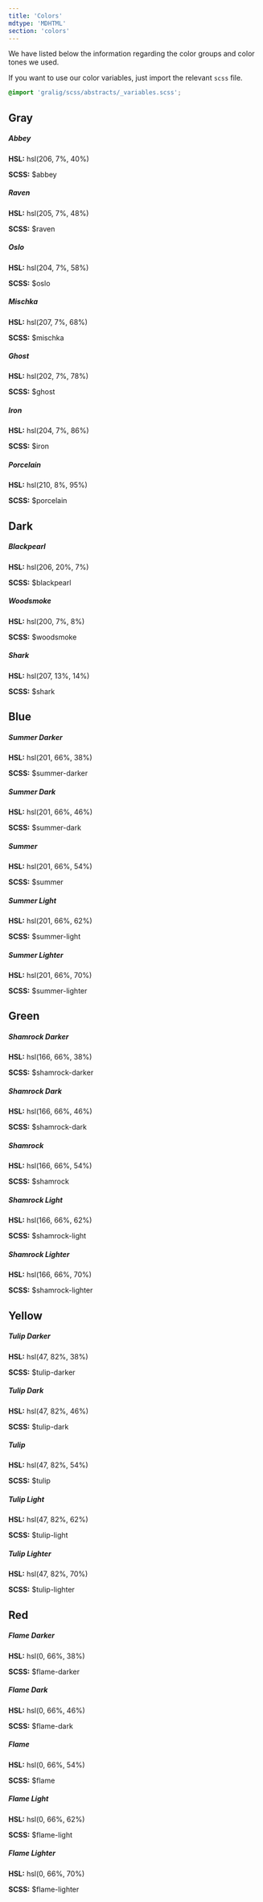 ```yaml
---
title: 'Colors'
mdtype: 'MDHTML'
section: 'colors'
---
```


We have listed below the information regarding the color groups and color tones we used.

If you want to use our color variables, just import the relevant `scss` file.

```scss
@import 'gralig/scss/abstracts/_variables.scss';
```

## Gray

<div class="gra-card gra-card-horizontal gra-card-media-left">
  <div class="gra-card-media-wrapper">
    <div class="color-box gra-abbey-bg"></div>
  </div>
  <div class="gra-card-content">
    <h5 class="gra-card-title">Abbey</h5>
    <div class="gra-card-body">
      <p><strong>HSL:</strong> hsl(206, 7%, 40%)</p>
      <p><strong>SCSS:</strong> $abbey</p>
    </div>
  </div>
</div>
<div class="gra-card gra-card-horizontal gra-card-media-left">
  <div class="gra-card-media-wrapper">
    <div class="color-box gra-raven-bg"></div>
  </div>
  <div class="gra-card-content">
    <h5 class="gra-card-title">Raven</h5>
    <div class="gra-card-body">
      <p><strong>HSL:</strong> hsl(205, 7%, 48%)</p>
      <p><strong>SCSS:</strong> $raven</p>
    </div>
  </div>
</div>
<div class="gra-card gra-card-horizontal gra-card-media-left">
  <div class="gra-card-media-wrapper">
    <div class="color-box gra-oslo-bg"></div>
  </div>
  <div class="gra-card-content">
    <h5 class="gra-card-title">Oslo</h5>
    <div class="gra-card-body">
      <p><strong>HSL:</strong> hsl(204, 7%, 58%)</p>
      <p><strong>SCSS:</strong> $oslo</p>
    </div>
  </div>
</div>
<div class="gra-card gra-card-horizontal gra-card-media-left">
  <div class="gra-card-media-wrapper">
    <div class="color-box gra-mischka-bg"></div>
  </div>
  <div class="gra-card-content">
    <h5 class="gra-card-title">Mischka</h5>
    <div class="gra-card-body">
      <p><strong>HSL:</strong> hsl(207, 7%, 68%)</p>
      <p><strong>SCSS:</strong> $mischka</p>
    </div>
  </div>
</div>

<div class="gra-card gra-card-horizontal gra-card-media-left">
  <div class="gra-card-media-wrapper">
    <div class="color-box gra-ghost-bg"></div>
  </div>
  <div class="gra-card-content">
    <h5 class="gra-card-title">Ghost</h5>
    <div class="gra-card-body">
      <p><strong>HSL:</strong> hsl(202, 7%, 78%)</p>
      <p><strong>SCSS:</strong> $ghost</p>
    </div>
  </div>
</div>

<div class="gra-card gra-card-horizontal gra-card-media-left">
  <div class="gra-card-media-wrapper">
    <div class="color-box gra-iron-bg"></div>
  </div>
  <div class="gra-card-content">
    <h5 class="gra-card-title">Iron</h5>
    <div class="gra-card-body">
      <p><strong>HSL:</strong> hsl(204, 7%, 86%)</p>
      <p><strong>SCSS:</strong> $iron</p>
    </div>
  </div>
</div>
<div class="gra-card gra-card-horizontal gra-card-media-left">
  <div class="gra-card-media-wrapper">
    <div class="color-box gra-porcelain-bg"></div>
  </div>
  <div class="gra-card-content">
    <h5 class="gra-card-title">Porcelain</h5>
    <div class="gra-card-body">
      <p><strong>HSL:</strong> hsl(210, 8%, 95%)</p>
      <p><strong>SCSS:</strong> $porcelain</p>
    </div>
  </div>
</div>

## Dark

<div class="gra-card gra-card-horizontal gra-card-media-left">
  <div class="gra-card-media-wrapper">
    <div class="color-box gra-blackpearl-bg"></div>
  </div>
  <div class="gra-card-content">
    <h5 class="gra-card-title">Blackpearl</h5>
    <div class="gra-card-body">
      <p><strong>HSL:</strong> 	hsl(206, 20%, 7%)</p>
      <p><strong>SCSS:</strong> $blackpearl</p>
    </div>
  </div>
</div>

<div class="gra-card gra-card-horizontal gra-card-media-left">
  <div class="gra-card-media-wrapper">
    <div class="color-box gra-woodsmoke-bg"></div>
  </div>
  <div class="gra-card-content">
    <h5 class="gra-card-title">Woodsmoke</h5>
    <div class="gra-card-body">
      <p><strong>HSL:</strong> hsl(200, 7%, 8%)</p>
      <p><strong>SCSS:</strong> $woodsmoke</p>
    </div>
  </div>
</div>

<div class="gra-card gra-card-horizontal gra-card-media-left">
  <div class="gra-card-media-wrapper">
    <div class="color-box gra-shark-bg"></div>
  </div>
  <div class="gra-card-content">
    <h5 class="gra-card-title">Shark</h5>
    <div class="gra-card-body">
      <p><strong>HSL:</strong> hsl(207, 13%, 14%)</p>
      <p><strong>SCSS:</strong> $shark</p>
    </div>
  </div>
</div>

## Blue

<div class="gra-card gra-card-horizontal gra-card-media-left">
  <div class="gra-card-media-wrapper">
    <div class="color-box gra-summer-darker-bg"></div>
  </div>
  <div class="gra-card-content">
    <h5 class="gra-card-title">Summer Darker</h5>
    <div class="gra-card-body">
      <p><strong>HSL:</strong> hsl(201, 66%, 38%)</p>
      <p><strong>SCSS:</strong> $summer-darker</p>
    </div>
  </div>
</div>
<div class="gra-card gra-card-horizontal gra-card-media-left">
  <div class="gra-card-media-wrapper">
    <div class="color-box gra-summer-dark-bg"></div>
  </div>
  <div class="gra-card-content">
    <h5 class="gra-card-title">Summer Dark</h5>
    <div class="gra-card-body">
      <p><strong>HSL:</strong> hsl(201, 66%, 46%)</p>
      <p><strong>SCSS:</strong> $summer-dark</p>
    </div>
  </div>
</div>
<div class="gra-card gra-card-horizontal gra-card-media-left">
  <div class="gra-card-media-wrapper">
    <div class="color-box gra-summer-bg"></div>
  </div>
  <div class="gra-card-content">
    <h5 class="gra-card-title">Summer</h5>
    <div class="gra-card-body">
      <p><strong>HSL:</strong> hsl(201, 66%, 54%)</p>
      <p><strong>SCSS:</strong> $summer</p>
    </div>
  </div>
</div>
<div class="gra-card gra-card-horizontal gra-card-media-left">
  <div class="gra-card-media-wrapper">
    <div class="color-box gra-summer-light-bg"></div>
  </div>
  <div class="gra-card-content">
    <h5 class="gra-card-title">Summer Light</h5>
    <div class="gra-card-body">
      <p><strong>HSL:</strong> hsl(201, 66%, 62%)</p>
      <p><strong>SCSS:</strong> $summer-light</p>
    </div>
  </div>
</div>
<div class="gra-card gra-card-horizontal gra-card-media-left">
  <div class="gra-card-media-wrapper">
    <div class="color-box gra-summer-lighter-bg"></div>
  </div>
  <div class="gra-card-content">
    <h5 class="gra-card-title">Summer Lighter</h5>
    <div class="gra-card-body">
      <p><strong>HSL:</strong> hsl(201, 66%, 70%)</p>
      <p><strong>SCSS:</strong> $summer-lighter</p>
    </div>
  </div>
</div>

## Green

<div class="gra-card gra-card-horizontal gra-card-media-left">
  <div class="gra-card-media-wrapper">
    <div class="color-box gra-shamrock-darker-bg"></div>
  </div>
  <div class="gra-card-content">
    <h5 class="gra-card-title">Shamrock Darker</h5>
    <div class="gra-card-body">
      <p><strong>HSL:</strong> hsl(166, 66%, 38%)</p>
      <p><strong>SCSS:</strong> $shamrock-darker</p>
    </div>
  </div>
</div>
<div class="gra-card gra-card-horizontal gra-card-media-left">
  <div class="gra-card-media-wrapper">
    <div class="color-box gra-shamrock-dark-bg"></div>
  </div>
  <div class="gra-card-content">
    <h5 class="gra-card-title">Shamrock Dark</h5>
    <div class="gra-card-body">
      <p><strong>HSL:</strong> hsl(166, 66%, 46%)</p>
      <p><strong>SCSS:</strong> $shamrock-dark</p>
    </div>
  </div>
</div>
<div class="gra-card gra-card-horizontal gra-card-media-left">
  <div class="gra-card-media-wrapper">
    <div class="color-box gra-shamrock-bg"></div>
  </div>
  <div class="gra-card-content">
    <h5 class="gra-card-title">Shamrock</h5>
    <div class="gra-card-body">
      <p><strong>HSL:</strong> hsl(166, 66%, 54%)</p>
      <p><strong>SCSS:</strong> $shamrock</p>
    </div>
  </div>
</div>
<div class="gra-card gra-card-horizontal gra-card-media-left">
  <div class="gra-card-media-wrapper">
    <div class="color-box gra-shamrock-light-bg"></div>
  </div>
  <div class="gra-card-content">
    <h5 class="gra-card-title">Shamrock Light</h5>
    <div class="gra-card-body">
      <p><strong>HSL:</strong> hsl(166, 66%, 62%)</p>
      <p><strong>SCSS:</strong> $shamrock-light</p>
    </div>
  </div>
</div>
<div class="gra-card gra-card-horizontal gra-card-media-left">
  <div class="gra-card-media-wrapper">
    <div class="color-box gra-shamrock-lighter-bg"></div>
  </div>
  <div class="gra-card-content">
    <h5 class="gra-card-title">Shamrock Lighter</h5>
    <div class="gra-card-body">
      <p><strong>HSL:</strong> hsl(166, 66%, 70%)</p>
      <p><strong>SCSS:</strong> $shamrock-lighter</p>
    </div>
  </div>
</div>

## Yellow

<div class="gra-card gra-card-horizontal gra-card-media-left">
  <div class="gra-card-media-wrapper">
    <div class="color-box gra-tulip-darker-bg"></div>
  </div>
  <div class="gra-card-content">
    <h5 class="gra-card-title">Tulip Darker</h5>
    <div class="gra-card-body">
      <p><strong>HSL:</strong> hsl(47, 82%, 38%)</p>
      <p><strong>SCSS:</strong> $tulip-darker</p>
    </div>
  </div>
</div>
<div class="gra-card gra-card-horizontal gra-card-media-left">
  <div class="gra-card-media-wrapper">
    <div class="color-box gra-tulip-dark-bg"></div>
  </div>
  <div class="gra-card-content">
    <h5 class="gra-card-title">Tulip Dark</h5>
    <div class="gra-card-body">
      <p><strong>HSL:</strong> hsl(47, 82%, 46%)</p>
      <p><strong>SCSS:</strong> $tulip-dark</p>
    </div>
  </div>
</div>
<div class="gra-card gra-card-horizontal gra-card-media-left">
  <div class="gra-card-media-wrapper">
    <div class="color-box gra-tulip-bg"></div>
  </div>
  <div class="gra-card-content">
    <h5 class="gra-card-title">Tulip</h5>
    <div class="gra-card-body">
      <p><strong>HSL:</strong> hsl(47, 82%, 54%)</p>
      <p><strong>SCSS:</strong> $tulip</p>
    </div>
  </div>
</div>
<div class="gra-card gra-card-horizontal gra-card-media-left">
  <div class="gra-card-media-wrapper">
    <div class="color-box gra-tulip-light-bg"></div>
  </div>
  <div class="gra-card-content">
    <h5 class="gra-card-title">Tulip Light</h5>
    <div class="gra-card-body">
      <p><strong>HSL:</strong> hsl(47, 82%, 62%)</p>
      <p><strong>SCSS:</strong> $tulip-light</p>
    </div>
  </div>
</div>
<div class="gra-card gra-card-horizontal gra-card-media-left">
  <div class="gra-card-media-wrapper">
    <div class="color-box gra-tulip-lighter-bg"></div>
  </div>
  <div class="gra-card-content">
    <h5 class="gra-card-title">Tulip Lighter</h5>
    <div class="gra-card-body">
      <p><strong>HSL:</strong> hsl(47, 82%, 70%)</p>
      <p><strong>SCSS:</strong> $tulip-lighter</p>
    </div>
  </div>
</div>

## Red

<div class="gra-card gra-card-horizontal gra-card-media-left">
  <div class="gra-card-media-wrapper">
    <div class="color-box gra-flame-darker-bg"></div>
  </div>
  <div class="gra-card-content">
    <h5 class="gra-card-title">Flame Darker</h5>
    <div class="gra-card-body">
      <p><strong>HSL:</strong> hsl(0, 66%, 38%)</p>
      <p><strong>SCSS:</strong> $flame-darker</p>
    </div>
  </div>
</div>
<div class="gra-card gra-card-horizontal gra-card-media-left">
  <div class="gra-card-media-wrapper">
    <div class="color-box gra-flame-dark-bg"></div>
  </div>
  <div class="gra-card-content">
    <h5 class="gra-card-title">Flame Dark</h5>
    <div class="gra-card-body">
      <p><strong>HSL:</strong> hsl(0, 66%, 46%)</p>
      <p><strong>SCSS:</strong> $flame-dark</p>
    </div>
  </div>
</div>
<div class="gra-card gra-card-horizontal gra-card-media-left">
  <div class="gra-card-media-wrapper">
    <div class="color-box gra-flame-bg"></div>
  </div>
  <div class="gra-card-content">
    <h5 class="gra-card-title">Flame</h5>
    <div class="gra-card-body">
      <p><strong>HSL:</strong> hsl(0, 66%, 54%)</p>
      <p><strong>SCSS:</strong> $flame</p>
    </div>
  </div>
</div>
<div class="gra-card gra-card-horizontal gra-card-media-left">
  <div class="gra-card-media-wrapper">
    <div class="color-box gra-flame-light-bg"></div>
  </div>
  <div class="gra-card-content">
    <h5 class="gra-card-title">Flame Light</h5>
    <div class="gra-card-body">
      <p><strong>HSL:</strong> hsl(0, 66%, 62%)</p>
      <p><strong>SCSS:</strong> $flame-light</p>
    </div>
  </div>
</div>
<div class="gra-card gra-card-horizontal gra-card-media-left">
  <div class="gra-card-media-wrapper">
    <div class="color-box gra-flame-lighter-bg"></div>
  </div>
  <div class="gra-card-content">
    <h5 class="gra-card-title">Flame Lighter</h5>
    <div class="gra-card-body">
      <p><strong>HSL:</strong> hsl(0, 66%, 70%)</p>
      <p><strong>SCSS:</strong> $flame-lighter</p>
    </div>
  </div>
</div>